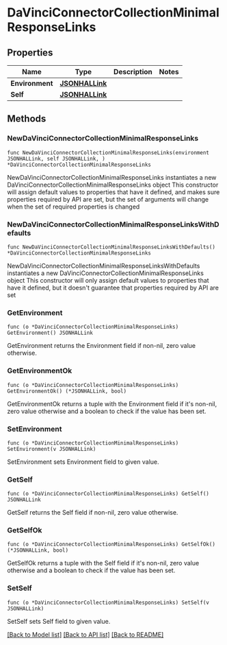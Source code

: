 # DaVinciConnectorCollectionMinimalResponseLinks

## Properties

Name | Type | Description | Notes
------------ | ------------- | ------------- | -------------
**Environment** | [**JSONHALLink**](JSONHALLink.md) |  | 
**Self** | [**JSONHALLink**](JSONHALLink.md) |  | 

## Methods

### NewDaVinciConnectorCollectionMinimalResponseLinks

`func NewDaVinciConnectorCollectionMinimalResponseLinks(environment JSONHALLink, self JSONHALLink, ) *DaVinciConnectorCollectionMinimalResponseLinks`

NewDaVinciConnectorCollectionMinimalResponseLinks instantiates a new DaVinciConnectorCollectionMinimalResponseLinks object
This constructor will assign default values to properties that have it defined,
and makes sure properties required by API are set, but the set of arguments
will change when the set of required properties is changed

### NewDaVinciConnectorCollectionMinimalResponseLinksWithDefaults

`func NewDaVinciConnectorCollectionMinimalResponseLinksWithDefaults() *DaVinciConnectorCollectionMinimalResponseLinks`

NewDaVinciConnectorCollectionMinimalResponseLinksWithDefaults instantiates a new DaVinciConnectorCollectionMinimalResponseLinks object
This constructor will only assign default values to properties that have it defined,
but it doesn't guarantee that properties required by API are set

### GetEnvironment

`func (o *DaVinciConnectorCollectionMinimalResponseLinks) GetEnvironment() JSONHALLink`

GetEnvironment returns the Environment field if non-nil, zero value otherwise.

### GetEnvironmentOk

`func (o *DaVinciConnectorCollectionMinimalResponseLinks) GetEnvironmentOk() (*JSONHALLink, bool)`

GetEnvironmentOk returns a tuple with the Environment field if it's non-nil, zero value otherwise
and a boolean to check if the value has been set.

### SetEnvironment

`func (o *DaVinciConnectorCollectionMinimalResponseLinks) SetEnvironment(v JSONHALLink)`

SetEnvironment sets Environment field to given value.


### GetSelf

`func (o *DaVinciConnectorCollectionMinimalResponseLinks) GetSelf() JSONHALLink`

GetSelf returns the Self field if non-nil, zero value otherwise.

### GetSelfOk

`func (o *DaVinciConnectorCollectionMinimalResponseLinks) GetSelfOk() (*JSONHALLink, bool)`

GetSelfOk returns a tuple with the Self field if it's non-nil, zero value otherwise
and a boolean to check if the value has been set.

### SetSelf

`func (o *DaVinciConnectorCollectionMinimalResponseLinks) SetSelf(v JSONHALLink)`

SetSelf sets Self field to given value.



[[Back to Model list]](../README.md#documentation-for-models) [[Back to API list]](../README.md#documentation-for-api-endpoints) [[Back to README]](../README.md)


